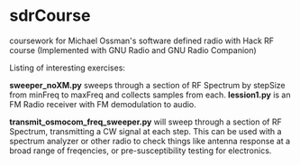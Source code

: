 # sdrCourse
coursework for Michael Ossman's software defined radio with Hack RF course
(Implemented with GNU Radio and GNU Radio Companion)

Listing of interesting exercises:

**sweeper_noXM.py** sweeps through a section of RF Spectrum by stepSize from minFreq to maxFreq and collects samples from each.
**lession1.py** is an FM Radio receiver with FM demodulation to audio.

**transmit_osmocom_freq_sweeper.py** will sweep through a section of RF Spectrum, transmitting a CW signal at each step. This can be used with a spectrum analyzer or other radio to check things like antenna response at a broad range of freqencies, or pre-susceptibility testing for electronics. 
